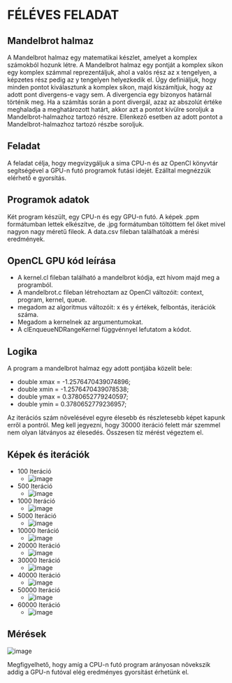 # FÉLÉVES FELADAT

## Mandelbrot halmaz

A Mandelbrot halmaz egy matematikai készlet, amelyet a komplex számokból hozunk létre. A Mandelbrot halmaz egy pontját a komplex síkon egy komplex számmal reprezentáljuk, ahol a valós rész az x tengelyen, a képzetes rész pedig az y tengelyen helyezkedik el. Úgy definiáljuk, hogy minden pontot kiválasztunk a komplex síkon, majd kiszámítjuk, hogy az adott pont divergens-e vagy sem. A divergencia egy bizonyos határnál történik meg. Ha a számítás során a pont divergál, azaz az abszolút értéke meghaladja a meghatározott határt, akkor azt a pontot kívülre soroljuk a Mandelbrot-halmazhoz tartozó részre. Ellenkező esetben az adott pontot a Mandelbrot-halmazhoz tartozó részbe soroljuk.

## Feladat
A feladat célja, hogy megvizygáljuk a sima CPU-n és az OpenCl könyvtár segítségével a GPU-n futó programok futási idejét. Ezálltal megnézzük elérhető e gyorsítás.

## Programok adatok

Két program készült, egy CPU-n és egy GPU-n futó. A képek .ppm formátumban lettek elkészítve, de .jpg formátumban töltöttem fel őket mivel nagyon nagy méretű fileok. A data.csv fileban találhatóak a mérési eredmények.

## OpenCL GPU kód leírása

* A kernel.cl fileban található a mandelbrot kódja, ezt hívom majd meg a programból.
* A mandelbrot.c fileban létrehoztam az OpenCl változóit: context, program, kernel, queue.
* megadom az algoritmus változóit: x és y értékek, felbontás, iterációk száma. 
* Megadom a kernelnek az argumentumokat.
* A clEnqueueNDRangeKernel függvénnyel lefutatom a kódot.

## Logika

A program a mandelbrot halmaz egy adott pontjába közelít bele:
* double xmax = -1.2576470439074896;
* double xmin = -1.2576470439078538;
* double ymax = 0.3780652779240597;
* double ymin = 0.3780652779236957;

Az iterációs szám növelésével egyre élesebb és részletesebb képet kapunk erről a pontról. Meg kell jegyezni, hogy 30000 iteráció felett már szemmel nem olyan látványos az élesedés. Összesen tíz mérést végeztem el.

## Képek és iterációk

* 100 Iteráció
    - ![image](https://github.com/NyAgoston/ProgrammingOfParalellDevices/blob/main/felevesfeladat/100.jpg)
* 500 Iteráció
    - ![image](https://github.com/NyAgoston/ProgrammingOfParalellDevices/blob/main/felevesfeladat/500.jpg)
* 1000 Iteráció
    - ![image](https://github.com/NyAgoston/ProgrammingOfParalellDevices/blob/main/felevesfeladat/1000.jpg)
* 5000 Iteráció
    - ![image](https://github.com/NyAgoston/ProgrammingOfParalellDevices/blob/main/felevesfeladat/5000.jpg)
* 10000 Iteráció
    - ![image](https://github.com/NyAgoston/ProgrammingOfParalellDevices/blob/main/felevesfeladat/10000.jpg)
* 20000 Iteráció
    - ![image](https://github.com/NyAgoston/ProgrammingOfParalellDevices/blob/main/felevesfeladat/20000.jpg)
* 30000 Iteráció
    - ![image](https://github.com/NyAgoston/ProgrammingOfParalellDevices/blob/main/felevesfeladat/30000.jpg)
* 40000 Iteráció
    - ![image](https://github.com/NyAgoston/ProgrammingOfParalellDevices/blob/main/felevesfeladat/40000.jpg)
* 50000 Iteráció
    - ![image](https://github.com/NyAgoston/ProgrammingOfParalellDevices/blob/main/felevesfeladat/50000.jpg)
* 60000 Iteráció
    - ![image](https://github.com/NyAgoston/ProgrammingOfParalellDevices/blob/main/felevesfeladat/60000.jpg)

## Mérések

![image](https://github.com/NyAgoston/ProgrammingOfParalellDevices/blob/main/felevesfeladat/plot.png)

Megfigyelhető, hogy amíg a CPU-n futó program arányosan növekszik addig a GPU-n futóval elég eredményes gyorsítást érhetünk el.